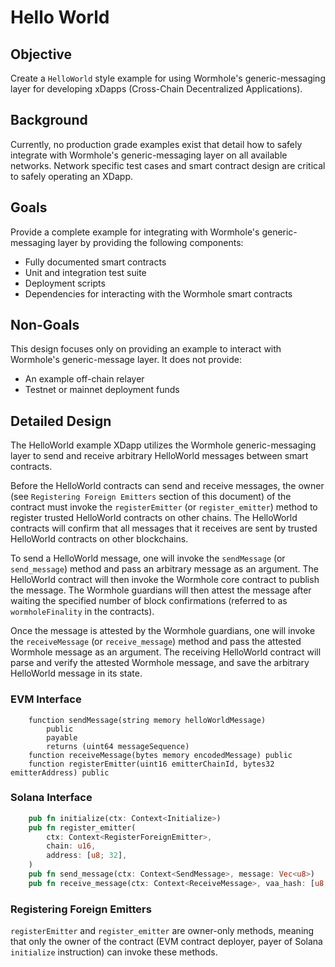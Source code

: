 # Hello World

## Objective

Create a `HelloWorld` style example for using Wormhole's generic-messaging layer for developing xDapps (Cross-Chain Decentralized Applications).

## Background

Currently, no production grade examples exist that detail how to safely integrate with Wormhole's generic-messaging layer on all available networks. Network specific test cases and smart contract design are critical to safely operating an XDapp.

## Goals

Provide a complete example for integrating with Wormhole's generic-messaging layer by providing the following components:

- Fully documented smart contracts
- Unit and integration test suite
- Deployment scripts
- Dependencies for interacting with the Wormhole smart contracts

## Non-Goals

This design focuses only on providing an example to interact with Wormhole's generic-message layer. It does not provide:

- An example off-chain relayer
- Testnet or mainnet deployment funds

## Detailed Design

The HelloWorld example XDapp utilizes the Wormhole generic-messaging layer to send and receive arbitrary HelloWorld messages between smart contracts.

Before the HelloWorld contracts can send and receive messages, the owner (see `Registering Foreign Emitters` section of this document) of the contract must invoke the `registerEmitter` (or `register_emitter`) method to register trusted HelloWorld contracts on other chains. The HelloWorld contracts will confirm that all messages that it receives are sent by trusted HelloWorld contracts on other blockchains.

To send a HelloWorld message, one will invoke the `sendMessage` (or `send_message`) method and pass an arbitrary message as an argument. The HelloWorld contract will then invoke the Wormhole core contract to publish the message. The Wormhole guardians will then attest the message after waiting the specified number of block confirmations (referred to as `wormholeFinality` in the contracts).

Once the message is attested by the Wormhole guardians, one will invoke the `receiveMessage` (or `receive_message`) method and pass the attested Wormhole message as an argument. The receiving HelloWorld contract will parse and verify the attested Wormhole message, and save the arbitrary HelloWorld message in its state.

### EVM Interface

```solidity
    function sendMessage(string memory helloWorldMessage)
        public
        payable
        returns (uint64 messageSequence)
    function receiveMessage(bytes memory encodedMessage) public
    function registerEmitter(uint16 emitterChainId, bytes32 emitterAddress) public
```

### Solana Interface

```rust
    pub fn initialize(ctx: Context<Initialize>)
    pub fn register_emitter(
        ctx: Context<RegisterForeignEmitter>,
        chain: u16,
        address: [u8; 32],
    )
    pub fn send_message(ctx: Context<SendMessage>, message: Vec<u8>)
    pub fn receive_message(ctx: Context<ReceiveMessage>, vaa_hash: [u8; 32])
```

### Registering Foreign Emitters

`registerEmitter` and `register_emitter` are owner-only methods, meaning that only the owner of the contract (EVM contract deployer, payer of Solana `initialize` instruction) can invoke these methods.
